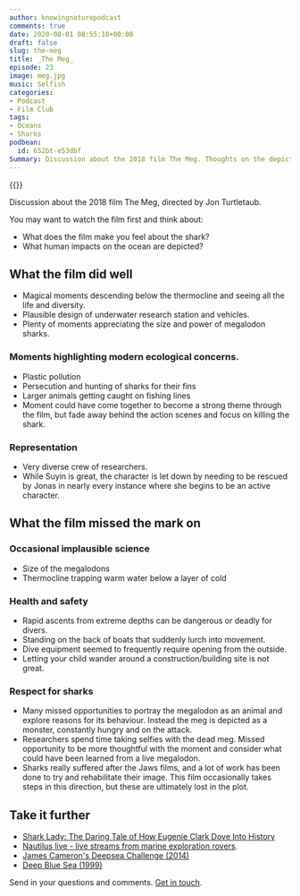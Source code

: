 ```yaml
---
author: knowingnaturepodcast
comments: true
date: 2020-08-01 08:55:10+00:00
draft: false
slug: the-meg
title: _The Meg_
episode: 23
image: meg.jpg
music: Selfish
categories:
- Podcast
- Film Club
tags:
- Oceans
- Sharks
podbean:
  id: 652bt-e53dbf
Summary: Discussion about the 2018 film The Meg. Thoughts on the depiction of sharks, and the incredible lack of health and safety measures in the films research institute.
---
```


{{<film director="Jon Turteltaub"
  starring="Jason Statham, Bingbing Li, Rainn Wilson"
  thumb="meg_cover.jpg"
  release-date="2018-08-10"
  runtime="1h53m"
  rating="14-A"
  imdb-link="https://www.imdb.com/title/tt4779682/">}}

Discussion about the 2018 film The Meg, directed by Jon Turtletaub.

You may want to watch the film first and think about:

  * What does the film make you feel about the shark?
  * What human impacts on the ocean are depicted?

## What the film did well

  * Magical moments descending below the thermocline and seeing all the life and diversity.
  * Plausible design of underwater research station and vehicles.
  * Plenty of moments appreciating the size and power of megalodon sharks.

### Moments highlighting modern ecological concerns.
   * Plastic pollution
  * Persecution and hunting of sharks for their fins
  * Larger animals getting caught on fishing lines
  * Moment could have come together to become a strong theme through the film, but fade away behind the action scenes and focus on killing the shark.

### Representation
  * Very diverse crew of researchers.
  * While Suyin is great, the character is let down by needing to be rescued by Jonas in nearly every instance where she begins to be an active character.

## What the film missed the mark on

### Occasional implausible science
  * Size of the megalodons
  * Thermocline trapping warm water below a layer of cold

### Health and safety
  * Rapid ascents from extreme depths can be dangerous or deadly for divers.
  * Standing on the back of boats that suddenly lurch into movement.
  * Dive equipment seemed to frequently require opening from the outside.
  * Letting your child wander around a construction/building site is not great.

### Respect for sharks
  * Many missed opportunities to portray the megalodon as an animal and explore reasons for its behaviour. Instead the meg is depicted as a monster, constantly hungry and on the attack.
  * Researchers spend time taking selfies with the dead meg. Missed opportunity to be more thoughtful with the moment and consider what could have  been learned from a live megalodon.
  * Sharks really suffered after the Jaws films, and a lot of work has been done to try and rehabilitate their image. This film occasionally takes steps in this direction, but these are ultimately lost in the plot.

## Take it further

* [Shark Lady: The Daring Tale of How Eugenie Clark Dove Into History](https://www.goodreads.com/book/show/32204108-shark-lady)
* [Nautilus live - live streams from marine exploration rovers](https://www.youtube.com/evnautilus).
* [James Cameron's Deepsea Challenge (2014)](https://www.imdb.com/title/tt2332883/)
* [Deep Blue Sea (1999)](https://www.imdb.com/title/tt0149261)

Send in your questions and comments. [Get in touch](/about).
